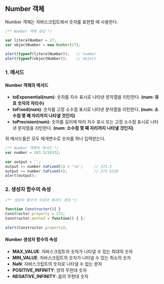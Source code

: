 ## Number 객체

Number 객체는 자바스크립트에서 숫자를 표현할 때 사용한다.

```javascript 1.8
/** Number 객체 생성 */

var literalNumber = 27;
var objectNumber = new Number(27);
    
alert(typeof(literalNumber));   // number
alert(typeof(objectNumber));    // object
```
### 1. 메서드

#### Number 객체의 메서드

- **toExponential(num)**:  숫자를 지수 표시로 나타낸 문자열을 리턴한다. **(num: 유효 숫자의 자리수)**
- **toFixed(num)**:        숫자를 고정 소수점 표시로 나타낸 문자열을 리턴한다. **(num: 소수점 몇 째 자리까지 나타낼 것인지)**
- **toPrecision(num)**:    숫자를 길이에 따라 지수 표시 또는 고정 소수점 표시로 나타낸 문자열을 리턴한다. **(num: 소수점 몇 째 자리까지 나타낼 것인지)**

위 메서드들은 모두 매개변수로 숫자를 하나 입력받는다.

```javascript 1.8
/** Number 객체의 메서드 */
var number = 283.5210332;
    
var output = '';
output += number.toFixed(1) + '\n';     // 273.5
output += number.toFixed(4);            // 273.5210
alert(output);
```

### 2. 생성자 함수의 속성

```javascript 1.8
/** 생성자 함수의 속성과 메서드 생성 */
 
function Constructor(){ }
Constructor.property = 273;
Constructor.method = function() { };
    
alert(Constructor.property);
```
#### Number 생성자 함수의 속성

- **MAX_VALUE**: 자바스크립트의 숫자가 나타낼 수 있는 최대의 숫자
- **MIN_VALUE**: 자바스크립트의 숫자가 나타낼 수 있는 최소의 숫자
- **NaN**: 자바스크립트의 숫자로 나타낼 수 없는 문자
- **POSITIVE_INFINITY**: 양의 무한대 숫자
- **NEGATIVE_INFINITY**: 음의 무한대 숫자